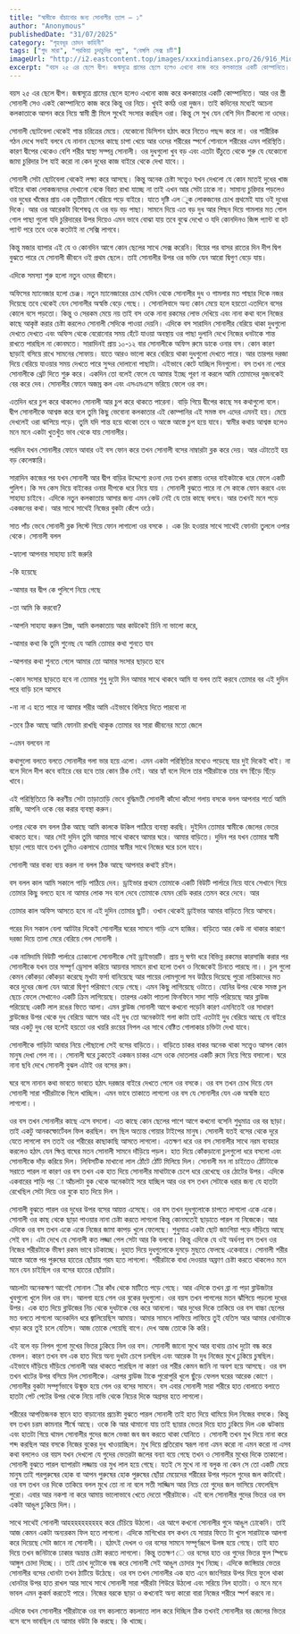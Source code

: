 ```yaml
---
title: "স্বামীকে বাঁচানোর জন্য সোনালীর ত্যাগ – ১"
author: "Anonymous"
publishedDate: "31/07/2025"
category: "গৃহবধূর চোদন কাহিনী"
tags: ["গুদ মারা", "পরকিয়া চুদাচুদির গল্প", "বেঙ্গলি সেক্স চটি"]
imageUrl: "http://i2.eastcontent.top/images/xxxindiansex.pro/26/916_Middle_s.jpg"
excerpt: "বয়স ২৫ এর ছেলে দ্বীপ। জন্মসূত্রে গ্রামের ছেলে হলেও এখনো কাজ করে কলকাতার একটি কোম্পানিতে। আর ওর স্ত্রী সোনালী সেও একই কোম্পানিতে কাজ করে কিন্তু ওর নিচে। খুবই কর্মঠ ওরা দুজন। তাই কদিনের মধ্যেই অচেনা কল..."
---
```


বয়স ২৫ এর ছেলে দ্বীপ। জন্মসূত্রে গ্রামের ছেলে হলেও এখনো কাজ করে কলকাতার একটি কোম্পানিতে। আর ওর স্ত্রী সোনালী সেও একই কোম্পানিতে কাজ করে কিন্তু ওর নিচে। খুবই কর্মঠ ওরা দুজন। তাই কদিনের মধ্যেই অচেনা কলকাতাকে আপন করে নিয়ে স্বামী স্ত্রী মিলে সুখেই সংসার করছিল ওরা। কিন্তু সে সুখ যেন বেশি দিন টিকলো না ওদের।


সোনালী ছোটবেলা থেকেই শান্ত চরিত্রের মেয়ে। যেকোনো ডিসিশন হঠাৎ করে নিতেও পছন্দ করে না। ওর শারীরিক গঠন দেখে সবাই বলবে যে নানান ছেলের কাছে চাপা খেয়ে আর ওদের শরীরের স্পর্শে শোনালে শরীরের এমন পরিস্থিতি। কারণ দ্বীপের থেকেও বেশি শরীর স্বাস্থ্য সম্পন্ন সোনালী। ওর দুধগুলো খুব বড় এবং এতটা উঁচুতে থেকে শুরু যে যেকোনো জামা চুরিদার টপ যাই করো না কেন দুধের কাজ বাইরে থেকে দেখা যাবে।।


সোনালী সেটা ছোটবেলা থেকেই লক্ষ্য করে আসছে। কিন্তু অনেক চেষ্টা সত্ত্বেও যখন দেখলো যে কোন মতেই দুধের খাজ বাইরে থাকা লোকজনদের দেখানো থেকে বিরত রাখা যাচ্ছে না তাই এখন আর সেটা ঢাকে না। সামান্য চুরিদার পড়লেও ওর দুধের খাঁজের প্রায় এক তৃতীয়াংশ বেরিয়ে পড়ে বাইরে। যাতে দৃষ্টি এল ুক লোকজনের চোখ প্রথমেই যায় ওই দুধের দিকে। আর ওর আরেকটা বিশেষত্ব যে ওর বড় বড় পাছা। সামনে দিয়ে এত বড় দুধ আর পিছন দিয়ে গামলার মত গোল গোল পাছা গুলো যদি চুরিদারের উপর দিয়েও এমন ভাবে বোঝা যায় তবে বুঝে দেখো ও যদি কোনদিনও জিন্স প্যান্ট বা হট প্যান্ট পরে তবে ওকে কতটাই না সেক্সি লাগবে।


কিন্তু মজার ব্যাপার এই যে ও কোনদিন আগে কোন ছেলের সাথে সেক্স করেনি। বিয়ের পর বাসর রাতের দিন দীপ দ্বিপ বুঝতে পারে যে সোনালী জীবনে ওই প্রথম ছেলে। তাই সোনালীর উপর ওর ভক্তি যেন আরো দ্বিগুণ বেড়ে যায়।

এদিকে সমস্যা শুরু হলো নতুন ওদের জীবনে।


অফিসের ম্যানেজার হলো চেঞ্জ। নতুন ম্যানেজারের চোখ যেদিন থেকে সোনালীর দুধ ও গামলার মত পাছার দিকে নজর দিয়েছে তবে থেকেই যেন সোনালীর অস্বস্তি বেড়ে গেছে।। সোনালিবাদে অন্য কোন মেয়ে হলে হয়তো এতদিনে বসের কোলে বসে পড়তো। কিন্তু ও সেরকম মেয়ে নয় তাই বস ওকে নানা রকমের লোভ দেখিয়ে এবং নানা কথা বলে নিজের কাছে আকৃষ্ট করার চেষ্টা করলেও সোনালী সেদিকে পাওয়া দেয়নি। এদিকে বস সারাদিন সোনালীর বেরিয়ে থাকা দুধগুলো দেখতে দেখতে এবং অফিস থেকে বেরোনোর সময় হেঁটে যাওয়া অবস্থায় ওর পাছা দুলানি দেখে নিজের ধনটাকে শান্ত রাখতে পারছিল না কোনমতে। সারাদিনই প্রায় ১০-১২ বার সোনালীকে অফিস রুমে ডাকে ওনার বস। কোন কারণ ছাড়াই বসিয়ে রাখে সামনের সোফায়। যাতে আরও ভালো করে বেরিয়ে থাকা দুধগুলো দেখতে পারে। আর তারপর দরজা দিয়ে বেরিয়ে যাওয়ার সময় দেখতে পারে সুন্দর দোলানো পাছাটা। এইভাবে কেটে যাচ্ছিল দিনগুলো। বস তখন না পেরে সোনালীকে থ্রেট দিতে শুরু করে। একদিন তো বলেই ফেলে যে আমার ইচ্ছে পূরণ না করলে আমি তোমাদের দুজনকেই বের করে দেব। সোনালীর ফোনে অজস্র কল এবং এসএমএসে ভরিয়ে ফেলে ওর বস।


এতদিন ধরে চুপ করে থাকলেও সোনালী আর চুপ করে থাকতে পারেনা। বাড়ি গিয়ে দ্বীপের কাছে সব কথাগুলো বলে। দ্বীপ সোনালীকে আশ্বস্ত করে বলে তুমি কিছু ভেবোনা কলকাতার এই কোম্পানির এই সমস্ত বস এদের এমনই হয়। মেয়ে দেখলেই ওরা ঝাপিয়ে পড়ে। তুমি যদি শান্ত হয়ে থাকো তবে ও আস্তে আস্তে চুপ হয়ে যাবে। স্বামীর কথায় আশ্বস্ত হলেও মনে মনে একটা খুতখুঁত ভাব থেকে যায় সোনালীর।


পরদিন যখন সোনালীর ফোনে আবার ওই বস ফোন করে তখন সোনালী বসের নাম্বারটা ব্লক করে দেয়। আর এটাতেই হয় বড় কেলেঙ্কারি।


সারাদিন কাজের পর যখন সোনালী আর দ্বীপ বাড়ির উদ্দেশ্যে রওনা দেয় তখন রাস্তায় ওদের বাইকটাকে ধরে ফেলে একটি পুলিশ। কি সব কেস দিয়ে বাইকের ওনার দীপকে ধরে নিয়ে যায় । সোনালী বুঝতে পারে না সে কাকে ফোন করবে এবং সাহায্য চাইবে। এদিকে নতুন কলকাতায় আসার জন্য এমন কেউ নেই যে তার কাছে বলবে। আর তখনই মনে পড়ে একজনের কথা। আর সাথে সাথেই নিজের বুকটা কেঁপে ওঠে।


সাত পাঁচ ভেবে সোনালী ব্লক লিস্টে গিয়ে ফোন লাগালো ওর বসকে । এক রিং হওয়ার সাথে সাথেই ফোনটা তুললে ওপার থেকে। সোনালী বলল

-হ্যালো আপনার সাহায্য চাই জরুরি

-কি হয়েছে

-আমার বর দ্বীপ কে পুলিশে নিয়ে গেছে

-তা আমি কি করবো?

-আপনি সাহায্য করুন প্লিজ, আমি কলকাতায় আর কাউকেই চিনি না ভালো করে,

-আমার কথা কি তুমি শুনেছ যে আমি তোমার কথা শুনতে যাব

-আপনার কথা শুনতে গেলে আমার তো আমার সংসার ছাড়তে হবে

-কোন সংসার ছাড়তে হবে না তোমার শুধু দুটো দিন আমার সাথে থাকবে আমি যা বলব তাই করবে তোমার বর এই দুদিন পরে বাড়ি চলে আসবে

-না না এ হতে পারে না আমার শরীর আমি এইভাবে বিলিয়ে দিতে পারবো না

-তবে ঠিক আছে আমি ফোনটা রাখছি থাকুক তোমার বর সারা জীবনের মতো জেলে

-এমন বলবেন না


কথাগুলো বলতে বলতে সোনালীর গলা ভার হয়ে এলো। এমন একটা পরিস্থিতির মধ্যেও পড়েছে যার দুই দিকেই খাই। না বলে দিলে দীপ কবে বাইরে বের হবে তার কোন ঠিক নেই। আর হ্যাঁ বলে দিলে তার শরীরটাকে তার বস ছিঁড়ে ছিঁড়ে খাবে।

এই পরিস্থিতিতে কি করণীয় সেটা তাড়াতাড়ি ভেবে বুদ্ধিমতী সোনালী কাঁদো কাঁদো গলায় বসকে বলল আপনার শর্তে আমি রাজি, আপনি ওকে বের করার ব্যবস্থা করুন।


ওপার থেকে বস বলল ঠিক আছে আমি কালকে উকিল পাঠিয়ে ব্যবস্থা করছি। দুইদিন তোমার স্বামীকে জেলের ভেতর থাকতে হবে। আর সেই দুদিন তুমি আমার সাথে থাকবে আমার ঘরে। আমার বাড়িতে। দুদিন পর যখন তোমার স্বামী ছাড়া পেয়ে যাবে তখন তুমিও একসাথে তোমার স্বামীর সাথে নিজের ঘরে চলে যাবে।


সোনালী আর বাক্য ব্যয় করল না বলল ঠিক আছে আপনার কথাই রইল।

বস বলল কাল আমি সকালে গাড়ি পাঠিয়ে দেব। ড্রাইভার প্রথমে তোমাকে একটি বিউটি পার্লারে নিয়ে যাবে সেখানে গিয়ে তোমার কিছু বলতে হবে না আমার লোক সব বলে দেবে তোমাকে যেমন রেডি করার তেমন করে দেবে। আর

তোমার কাল অফিস আসতে হবে না এই দুদিন তোমার ছুটি। ওখান থেকেই ড্রাইভার আমার বাড়িতে নিয়ে আসবে।

পরের দিন সকাল বেলা আটটার দিকেই সোনালীর ঘরের সামনে গাড়ি এসে হাজির। বাড়িতে আর কেউ না থাকার কারণে দরজা দিয়ে তালা মেরে বেরিয়ে গেল সোনালী ।


এক নামিদামি বিউটি পার্লারে ঢোকালো সোনালীকে সেই ড্রাইভারটি। প্রায় দু ঘণ্টা ধরে বিভিন্ন রকমের কারসাজি করার পর সোনালীকে যখন তার সম্পূর্ণ ড্রেসাপ করিয়ে আয়নার সামনে রাখা হলো তখন ও নিজেকেই চিনতে পারছে না।। চুল গুলো কেমন কোঁকড়া কোঁকড়া করেছে মুখটা ফর্সা বানিয়েছে আর পায়ের লোমগুলো সব উঠিয়ে দিয়েছে পুরো নায়িকাদের মত করে দুধের জেলা যেন আরো দ্বিগুণ পরিমাণে বেড়ে গেছে। এমন কিছু লাগিয়েছে ওটাতে। যোনির উপর থেকে সমস্ত চুল ছেচে ফেলে সেখানেও একটি ক্রিম লাগিয়েছে। তারপর একটা পাতলা ফিনফিনে সাদা শাড়ি পরিয়েছে আর ব্লাউজ পরিয়েছে একটি লাল রঙের ফিতে আলা। এমন ব্লাউজ সোনালী আগে কখনো পড়েনি কারণ এমনিতেই ওর সাধারণ ব্লাউজের উপর থেকে দুধ বেরিয়ে আসে আর এই দুধ তো অনেকটাই গলা কাটা তাই এতটাই দুধ বেরিয়ে আছে যে বাইরে আর একটু দুধ বের হলেই হয়তো ওর খয়রি রংয়ের নিপল এর সাথে বেষ্টিত গোলাকার চক্তিটা দেখা যাবে।


সোনালীকে গাড়িটা আবার নিয়ে পৌছালো সেই বসের বাড়িতে।। বাড়িতে চাকর বাকর অনেক থাকা সত্ত্বেও আসল কোন মানুষ দেখা গেল না।। সোনালী ঘরে ঢুকতেই একজন চাকর এসে ওকে দোতলার একটি রুমে নিয়ে গিয়ে বসালো। ঘরে নানা ছবি দেখে সোনালী বুঝল এটাই ওর বসের রুম।


ঘরে বসে নানান কথা ভাবতে ভাবতে হঠাৎ দরজার বাইরে দেখতে পেলে ওর বসকে। ওর বস তখন চোখ দিয়ে যেন সোনালী সারা শরীরটাকে গিলে খাচ্ছিল। এমন ভাবে তাকাতে লাগলো ওর বস যে সোনালীর যেন এক অস্বস্তি হতে লাগলো।।


ওর বস তখন সোনালীর কাছে এসে বসলো। এত কাছে কোন ছেলের পাশে আগে কখনো বসেনি শুধুমাত্র ওর বর ছাড়া। তাই একটু আনকম্ফোর্টেবল ফিল করছিল। বস ছিল অত্যন্ত গোয়ার টাইপের মানুষ। সোনালী যতই বসের থেকে দূরে যেতে লাগলো বস ততই ওর শরীরের কাছাকাছি আসতে লাগলো। এতক্ষণ ধরে ওর বস সোনালীর সাথে নরম ব্যবহার করলেও হঠাৎ যেন ক্ষিপ্ত বাঘের মতন সোনালী সামনে দাঁড়িয়ে পড়ল। হাত দিয়ে কোঁকড়ানো চুলগুলো ধরে বসলো এবং সোনালীকে দাঁড় করিয়ে দিল। লিবিসটিক মাখানো লাল ঠোঁটে ঠোঁট মিলিয়ে দিল। সোনালী মন না চাইতেও ঠোঁটটাকে সরাতে পারল না কারণ ওর বস তখন এক হাত দিয়ে সোনালীর মাথাটাকে চেপে ধরে রেখেছে ওর ঠোটের উপর। এদিকে একবারের শাড়ি পর া আঁচলটা বুক থেকে অনেকটাই সরে যাচ্ছিল আর ওর বস তখন সেটাকে ধরার জন্য যে হাতটা রেখেছিল সেটা দিয়ে ওর বুকে হাত দিয়ে দিল ।


সোনালী বুঝতে পারল ওর দুধের উপর বসের আয়ত্ত এসেছে। ওর বস তখন দুধগুলোকে চাপতে লাগলো একে একে। সোনালী ওর কাছ থেকে ছাড়া পাওয়ার নানা চেষ্টা করতে লাগলো কিন্তু কোনমতেই ছাড়াতে পারল না নিজেকে। আর এদিকে ওর বস তখন একে একে নিজের জামা কাপড় খুলে ফেলেছে। শুধুমাত্র একটা ছোট জাংগিয়া পড়ে দাঁড়িয়ে আছে সেই বস। এটা দেখে যে সোনালী কত লজ্জা পেল সেটা আর কি বলবো। কিন্তু এদিকে যে ওই অর্ধনগ্ন বস তখন ওর নিজের শরীরটাকে ভীষণ রকম ভাবে চটকাচ্ছে। দুহাত দিয়ে দুধগুলোকে দুমড়ে মুছতে ফেলছে একেবারে। সোনালী শরীর আস্তে আস্তে পর পুরুষের হাতের ছোঁয়ায় গরম হতে লাগলো। শরীরটাকে বাধা দেওয়ার অফ্রাণ চেষ্টা করতে থাকলেও মনে মনে যেন চাইছিল ওর বসের হাতের ছোঁয়াটা।


আচলটা অনেকক্ষণ আগেই সোনাল ীর কাঁধ থেকে মাটিতে পড়ে গেছে। আর এদিকে তখন ব্রা না পড়া ব্লাউজটার খুবগুলো খুলে দিল ওর বস। আলগা হয়ে গেল ওর বুকের দুধগুলো। ওর বয়স তখন পাগলের মতন ঝাঁপিয়ে পড়লো দুধের উপর। এক হাত দিয়ে ব্লাউজের নিচ থেকে দুধটাকে বের করে আনলো। আর দুধের দিকে তাকিয়ে ওর বস বাচ্চা ছেলের মত বলতে লাগলো অনেকদিন ধরে জ্বালিয়েছিস আমায়। আমার সামনে লাফিয়ে লাফিয়ে তুই যেতিস আর আমার ধোনটাকে খাড়া করে তুই চলে যেতিস। আজ তোকে পেয়েছি বাগে। দেখ আজ তোকে কি করি।


এই বলে বড় নিপল গুলো মুখের ভিতর ঢুকিয়ে নিল ওর বস। সোনালী জানো সুখে আর ব্যথায় চোখ দুটো বন্ধ করে ফেলল। কারণ তখন বস এক হাত দিয়ে অন্য দুধটা চেপে চলছিল এবং আরেক টা দুধ নিজের মুখে ঢুকিয়ে চুষছিল। এইভাবে দাঁড়িয়ে দাঁড়িয়ে সোনালী আর থাকতে পারছিল না কারণ ওর শরীর কেমন জানি না অবশ হয়ে আসছে। ওর বস তখন খাটের উপর বসিয়ে দিল সোনালীকে। এরপর ব্লাউজ টাকে পুরোপুরি খুলে ছুঁড়ে ফেলল ঘরের আরেক কোণে । সোনালীর বুকটা সম্পূর্ণভাবে উন্মুক্ত হয়ে গেল ওর বসের সামনে। বস এবার সোনালী সারা শরীরে হাত বোলাতে বলাতে হাতটা পেট পেটের উপর থেকে নিয়ে নাভি থেকে নিচের দিকে অগ্রসর হতে লাগলো।


শরীরের আপত্তিজনক স্থানে হাত বাড়ানোর প্রচেষ্টা বুঝতে পারল সোনালী তাই হাত দিয়ে থামিয়ে দিল নিজের বসকে। কিন্তু বস তখন চরম কামনার শীর্ষে আছে। ওকে কি আর থামানো যায় তাই ছায়ার ভেতর দিয়ে হাত ঢুকিয়ে দিল এক ঝটকায় এবং হাতটা গিয়ে থামল সোনালীর গুদের জলে ভেজা জব জব করতে থাকা যোনিতে । সোনালী তখন মুখ দিয়ে নানা করে শব্দ করছিল আর বসকে নিজের বুকের দুধ খাওয়াচ্ছিল। মুখ দিয়ে প্রতিরোধ স্বরূপ নানা এমন করো না এমন করো না এসব কথা বললেও ওর বয়স যখন দেখলো যে গুদের ভেতরটা জলের বন্যা বয়ে গেছে তখন ও সোনালীর মুখের দিকে তাকালো। সোনালী বুঝতে পারল ব্যাপারটা লজ্জায় ওর মুখ লাল হয়ে গেছে। যতই সে মুখে না না বলুক না কেন সে তো একটি মেয়ে মানুষ তাই পরপুরুষের হোক বা আপন পুরুষের হোক পুরুষের ছোঁয়া মেয়েদের শরীরের উপর পড়লে গুদের জল কাটবেই। ওর বস তখন ওর দিকে তাকিয়ে বলল মুখে তো না না বলে সতী সাজ্জিস আর নিচে তো গুদের জল ভাসিয়ে ফেলেছিস পুরো। এবার আর নকশা না করে আমায় ভালোভাবে খেতে দেতো শরীরটাকে। এই বলে সোনালীর গুদের ভিতর ওর বস একটা আঙুল ঢুকিয়ে দিল।।


সাথে সাথেই সোনালী আহহহহহহহহহহ করে চেঁচিয়ে উঠলো। এর আগে কখনো সোনালীর গুদে আঙুল ঢোকেনি। তাই আজ কেমন একটা অন্যরকম ফিল হতে লাগলো। এদিকে মাগিখোর বস কখন যে সায়ার ফিতে টা খুলে সারাটাকে আলগা করে দিয়েছে সেটা জানে না সোনালী।। হঠাৎই দেখল ও ওর বসের সামনে সম্পূর্ণরূপে উলঙ্গ হয়ে গেছে। তাই হাত দিয়ে তখন জনিটাকে ঢাকার অভ্রান্ত চেষ্টা করতে লাগলো। কিন্তু ততক্ষণ ে ওর বসের হাত ওর গুদের ভিতর ফুল স্পিডে আঙ্গুল চোদা দিচ্ছে।। তাই চোখ দুটোকে বন্ধ করে সোনালী সেই আঙুল চোদার সুখ নিচ্ছে। এদিকে জাঙ্গিয়ার ভেতর সোনালীর বসের ধোনটা তখন ঠাটিয়ে উঠেছে। ওর বস তখন সোনালীর এক হাত এনে জাংগিয়ার উপর দিয়ে ফুলে থাকা ধোনটার উপর হাত রাখল আর সাথে সাথে সোনালী সারা শরীরটা শিউরে উঠলো এবং সরিয়ে নিল হাতটা। ও মনে মনে ভাবল এমন কুকর্ম করতেই পারে। নিজের বরকে ছাড়া ও কখনোই অন্য কারো বারা নিজের শরীরে স্পর্শ করবে না।


এদিকে যখন সোনালীর শরীরটাকে ওর বস কচলাতে কচলাতে লাল করে দিচ্ছিল ঠিক তখনই সোনালীর বর জেলের ভিতর বসে বসে ভাবছিল যে আমার বউটা কি করছে। কি খাচ্ছে।
